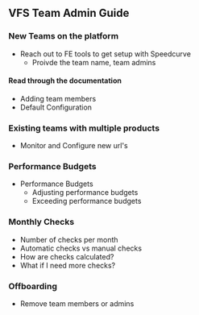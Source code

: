 ## VFS Team Admin Guide

### New Teams on the platform
- Reach out to FE tools to get setup with Speedcurve
  - Proivde the team name, team admins
      
 #### Read through the documentation 
 - Adding  team members
 - Default Configuration
      
### Existing teams with multiple products
- Monitor and Configure new url's

### Performance Budgets
- Performance Budgets
   - Adjusting performance budgets
   - Exceeding performance budgets
   
### Monthly Checks
 - Number of checks per month
 - Automatic checks vs manual checks
 - How are checks calculated?
 - What if I need more checks?
   
### Offboarding
   - Remove team members or admins
